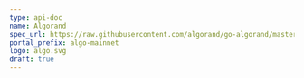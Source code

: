 ```yaml
---
type: api-doc
name: Algorand
spec_url: https://raw.githubusercontent.com/algorand/go-algorand/master/daemon/algod/api/algod.oas3.yml
portal_prefix: algo-mainnet
logo: algo.svg
draft: true
---
```

